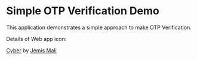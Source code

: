 # Simple OTP Verification Demo

This application demonstrates a simple approach to make OTP Verification.

Details of Web app icon:

<a href="https://iconscout.com/icons/cyber" class="text-underline font-size-sm" target="_blank">Cyber</a> by <a href="https://iconscout.com/contributors/jemismali" class="text-underline font-size-sm" target="_blank">Jemis Mali</a>
